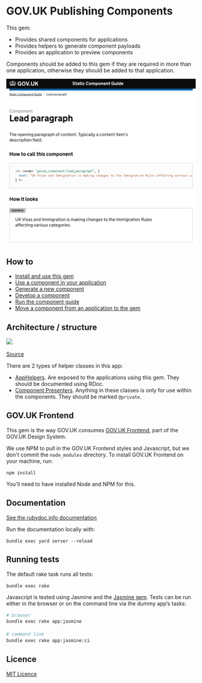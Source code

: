 # GOV.UK Publishing Components

This gem:

- Provides shared components for applications
- Provides helpers to generate component payloads
- Provides an application to preview components

Components should be added to this gem if they are required in more than one application, otherwise they should be added to that application.

![Screenshot of component guide](docs/screenshot.png)

## How to

- [Install and use this gem](/docs/install-and-use.md)
- [Use a component in your application](/docs/use-components.md)
- [Generate a new component](/docs/generate-a-new-component.md)
- [Develop a component](/docs/develop-component.md)
- [Run the component guide](/docs/run-component-guide.md)
- [Move a component from an application to the gem](/docs/moving-components-upstream-into-this-gem.md)

## Architecture / structure

![](https://docs.google.com/drawings/d/e/2PACX-1vRj6JM7cQvngDl3Gr_U9G4xga2gsU7Z-d2qHHQcsBdjsW4WaC9_eQdryBJIS69cLkrY7S0fK9BcrPSF/pub?w=960&amp;h=720)

[Source](https://docs.google.com/drawings/d/1N8-kbyCN_xOvvshN6d2HnQz5i5Bqed2WIatI3Nj9gNQ/edit)

There are 2 types of helper classes in this app:

- [AppHelpers](lib/govuk_publishing_components/app_helpers). Are exposed to the applications using this gem. They should be documented using RDoc.
- [Component Presenters](lib/govuk_publishing_components/presenters). Anything in these classes is only for use within the components. They should be marked `@private`.

## GOV.UK Frontend

This gem is the way GOV.UK consumes [GOV.UK Frontend](https://github.com/alphagov/govuk-frontend), part of the GOV.UK Design System.

We use NPM to pull in the GOV.UK Frontend styles and Javascript, but we don't commit
the `node_modules` directory. To install GOV.UK Frontend on your machine, run:

```
npm install
```

You'll need to have installed Node and NPM for this.

## Documentation

[See the rubydoc.info documentation](http://www.rubydoc.info/gems/govuk_publishing_components)

Run the documentation locally with:

```
bundle exec yard server --reload
```

## Running tests

The default rake task runs all tests:

```
bundle exec rake
```

Javascript is tested using Jasmine and the [Jasmine gem](https://github.com/pivotal/jasmine-gem). Tests can be run either in the browser or on the command line via the dummy app’s tasks:

```sh
# browser
bundle exec rake app:jasmine

# command line
bundle exec rake app:jasmine:ci
```

## Licence

[MIT Licence](LICENCE.md)

